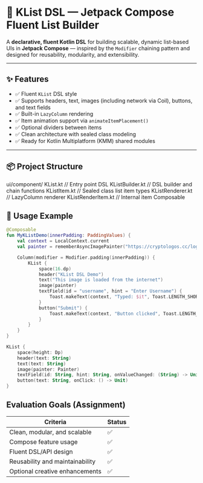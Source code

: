 # 🧩 KList DSL — Jetpack Compose Fluent List Builder

A **declarative, fluent Kotlin DSL** for building scalable, dynamic list-based UIs in **Jetpack Compose** — inspired by the `Modifier` chaining pattern and designed for reusability, modularity, and extensibility.

---

## ✨ Features

- ✅ Fluent `KList` DSL style  
- ✅ Supports headers, text, images (including network via Coil), buttons, and text fields  
- ✅ Built-in `LazyColumn` rendering  
- ✅ Item animation support via `animateItemPlacement()`  
- ✅ Optional dividers between items  
- ✅ Clean architecture with sealed class modeling  
- ✅ Ready for Kotlin Multiplatform (KMM) shared modules

---

## 📦 Project Structure
ui/component/
 KList.kt              // Entry point DSL
 KListBuilder.kt       // DSL builder and chain functions
 KListItem.kt          // Sealed class list item types
 KListRenderer.kt      // LazyColumn renderer
 KListRenderItem.kt    // Internal item Composable

## 🚀 Usage Example

```kotlin
@Composable
fun MyKListDemo(innerPadding: PaddingValues) {
    val context = LocalContext.current
    val painter = rememberAsyncImagePainter("https://cryptologos.cc/logos/bitcoin-btc-logo.png")

    Column(modifier = Modifier.padding(innerPadding)) {
        KList {
            space(16.dp)
            header("KList DSL Demo")
            text("This image is loaded from the internet")
            image(painter)
            textField(id = "username", hint = "Enter Username") {
                Toast.makeText(context, "Typed: $it", Toast.LENGTH_SHORT).show()
            }
            button("Submit") {
                Toast.makeText(context, "Button clicked", Toast.LENGTH_SHORT).show()
            }
        }
    }
}

KList {
    space(height: Dp)
    header(text: String)
    text(text: String)
    image(painter: Painter)
    textField(id: String, hint: String, onValueChanged: (String) -> Unit)
    button(text: String, onClick: () -> Unit)
}
```

## Evaluation Goals (Assignment)


| Criteria                        | Status |
| ------------------------------- | ------ |
| Clean, modular, and scalable    | ✅      |
| Compose feature usage           | ✅      |
| Fluent DSL/API design           | ✅      |
| Reusability and maintainability | ✅      |
| Optional creative enhancements  | ✅      |





